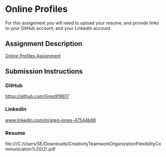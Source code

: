 # Online Profiles
For this assignment you will need to upload your resume, and provide links to your GitHub account, and your LinkedIn account.

## Assignment Description
[Online Profiles Assignment](https://education.launchcode.org/liftoff/assignments/online-profiles/)

## Submission Instructions

### GitHub
https://github.com/Greg919617

### LinkedIn
www.linkedin.com/in/greg-jones-47544b88

### Resume
file:///C:/Users/SE/Downloads/CreativityTeamworkOrganizationFlexibilityCommunication%20(2).pdf